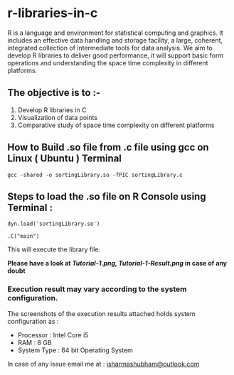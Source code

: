 # r-libraries-in-c
R is a language and environment for statistical computing and graphics. It includes an effective data handling and storage facility, a large, coherent, integrated collection of intermediate tools
for data analysis. We aim to develop R libraries to deliver good performance, it will support
basic form operations and understanding the space time complexity in different platforms.

## The objective is to :-
1) Develop  R libraries in C
2) Visualization of data points
3) Comparative study of space time complexity on different platforms

## How to Build .so file from .c file using gcc on Linux ( Ubuntu ) Terminal

`gcc -shared -o sortingLibrary.so -fPIC sortingLibrary.c`

## Steps to load the .so file on R Console using Terminal : 

` dyn.load('sortingLibrary.so') ` 

 ` .C("main") ` 

This will execute the library file.

**Please have a look at _Tutorial-1.png, Tutorial-1-Result.png_
 in case of any doubt**
 
### Execution result may vary according to the system configuration.
The screenshots of the execution results attached holds system configuration as :
* Processor : Intel Core i5
* RAM : 8 GB
* System Type : 64 bit Operating System

In case of any issue email me at : isharmashubham@outlook.com

